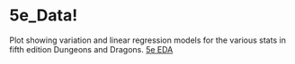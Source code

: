 # 5e_Data!

Plot showing variation and linear regression models for the various stats in fifth edition Dungeons and Dragons.
[5e EDA](https://user-images.githubusercontent.com/86172092/142287770-53c384ab-6db2-4a78-b644-8e2e1d32707b.png)
